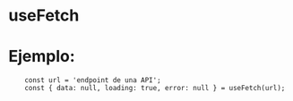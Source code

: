 # useFetch

# Ejemplo:
```
    const url = 'endpoint de una API';
    const { data: null, loading: true, error: null } = useFetch(url);
```